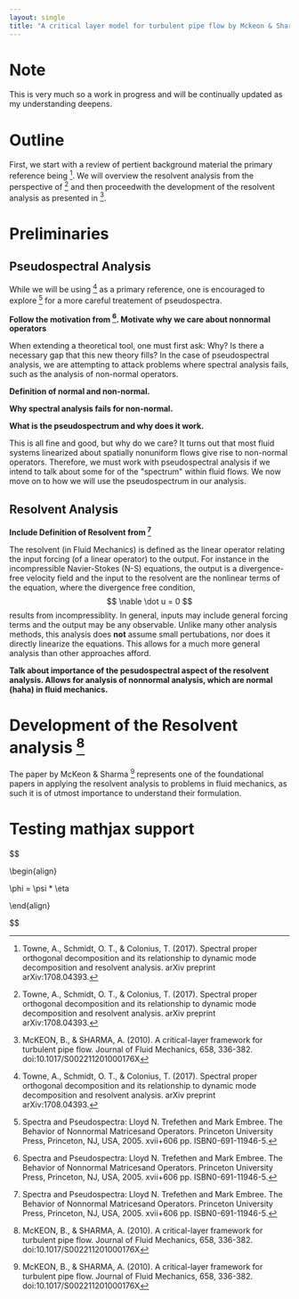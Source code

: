 ```yaml
---
layout: single 
title: "A critical layer model for turbulent pipe flow by Mckeon & Sharma"
---
```

# Note 

This is very much so a work in progress and will be continually updated as my understanding deepens.

# Outline

First, we start with a review of pertient background material the primary reference being [^1]. We will overview the resolvent analysis from the perspective of [^1] and then proceedwith the development of the resolvent analysis as presented in [^2].

# Preliminaries

## Pseudospectral Analysis

While we will be using [^1] as a primary reference, one is encouraged to explore [^3] for a more careful treatement of pseudospectra.

**Follow the motivation from [^3]. Motivate why we care about nonnormal operators**

When extending a theoretical tool, one must first ask: Why? Is there a necessary gap that this new theory fills? In the case of pseudospectral analysis, we are attempting to attack problems where spectral analysis fails, such as the analysis of non-normal operators. 

**Definition of normal and non-normal.**

**Why spectral analysis fails for non-normal.**

**What is the pseudospectrum and why does it work.**


This is all fine and good, but why do we care? It turns out that most fluid systems linearized about spatially nonuniform flows give rise to non-normal operators. Therefore, we must work with pseudospectral analysis if we intend to talk about some for of the "spectrum" within fluid flows. We now move on to how we will use the pseudospectrum in our analysis.


## Resolvent Analysis

**Include Definition of Resolvent from [^3]**

The resolvent (in Fluid Mechanics) is defined as the linear operator relating the input forcing (of a linear operator) to the output. For instance in the incompressible Navier-Stokes (N-S) equations, the output is a divergence-free velocity field and the input to the resolvent are the nonlinear terms of the equation, where the divergence free condition, $$ \nable \dot u = 0 $$ results from incompressiblity. In general, inputs may include general forcing terms and the output may be any observable. Unlike many other analysis methods, this analysis does **not** assume small pertubations, nor does it directly linearize the equations. This allows for a much more general analysis than other approaches afford.

**Talk about importance of the pesudospectral aspect of the resolvent analysis. Allows for analysis of nonnormal analysis, which are normal (haha) in fluid mechanics.**



# Development of the Resolvent analysis [^2]


The paper by McKeon & Sharma [^2] represents one of the foundational papers in applying the resolvent analysis to problems in fluid mechanics, as such it is of utmost importance to understand their formulation.








# Testing mathjax support
$$

\begin{align}

\phi = \psi * \eta

\end{align}

$$








[^1]: Towne, A., Schmidt, O. T., & Colonius, T. (2017). Spectral proper orthogonal decomposition and its relationship to dynamic mode decomposition and resolvent analysis. arXiv preprint arXiv:1708.04393.
[^2]: McKEON, B., & SHARMA, A. (2010). A critical-layer framework for turbulent pipe flow. Journal of Fluid Mechanics, 658, 336-382. doi:10.1017/S002211201000176X
[^3]: Spectra and Pseudospectra: Lloyd N. Trefethen and Mark Embree. The Behavior of Nonnormal Matricesand Operators. Princeton University Press, Princeton, NJ, USA, 2005. xvii+606 pp. ISBN0-691-11946-5.

